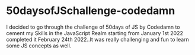 # 50daysofJSchallenge-codedamn
I decided to go through the challenge of 50days of JS by Codedamn to cement my Skills in the JavaScript Realm starting from January 1st 2022
completed it February 24th 2022..It was really challenging and fun to learn some JS concepts as well.
